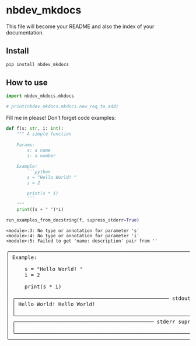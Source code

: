 nbdev_mkdocs
================

<!-- WARNING: THIS FILE WAS AUTOGENERATED! DO NOT EDIT! -->

This file will become your README and also the index of your
documentation.

## Install

``` sh
pip install nbdev_mkdocs
```

## How to use

``` python
import nbdev_mkdocs.mkdocs
```

``` python
# print(nbdev_mkdocs.mkdocs.new_req_to_add)
```

Fill me in please! Don’t forget code examples:

```` python
def f(s: str, i: int):
    """ A simple function
    
    Params:
        s: a name
        i: a number
        
    Example:
        ```python
        s = "Hello World! "
        i = 2

        print(s * i)
        ```
    """
    print((s + " ")*i)
````

``` python
run_examples_from_docstring(f, supress_stderr=True)
```

    <module>:3: No type or annotation for parameter 's'
    <module>:4: No type or annotation for parameter 'i'
    <module>:5: Failed to get 'name: description' pair from ''

<pre style="white-space:pre;overflow-x:auto;line-height:normal;font-family:Menlo,'DejaVu Sans Mono',consolas,'Courier New',monospace">╭─────────────────────────────────────────────────────────────────────────────────────────────────────────────────╮
│ Example:                                                                                                        │
│                                                                                                                 │
│     s = "Hello World! "                                                                                         │
│     i = 2                                                                                                       │
│                                                                                                                 │
│     print(s * i)                                                                                                │
│                                                                                                                 │
│ ╭────────────────────────────────────────────────── stdout ───────────────────────────────────────────────────╮ │
│ │ Hello World! Hello World!                                                                                   │ │
│ │                                                                                                             │ │
│ ╰─────────────────────────────────────────────────────────────────────────────────────────────────────────────╯ │
│ ╭───────────────────────────────────────────── stderr supressed ──────────────────────────────────────────────╮ │
│ │                                                                                                             │ │
│ ╰─────────────────────────────────────────────────────────────────────────────────────────────────────────────╯ │
╰─────────────────────────────────────────────────────────────────────────────────────────────────────────────────╯
</pre>

